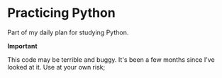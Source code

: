 # Practicing Python

Part of my daily plan for studying Python.

**Important**

This code may be terrible and buggy. It's been a few months since I've looked at it. Use at your own risk;
